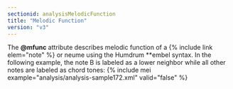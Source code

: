 ```yaml
---
sectionid: analysisMelodicFunction
title: "Melodic Function"
version: "v3"
---
```


The **@mfunc** attribute describes melodic function of a {% include link elem="note" %} or neume using the Humdrum **embel syntax. In the following example, the note B is labeled as a lower neighbor while all other notes are labeled as chord tones:
{% include mei example="analysis/analysis-sample172.xml" valid="false" %}
    